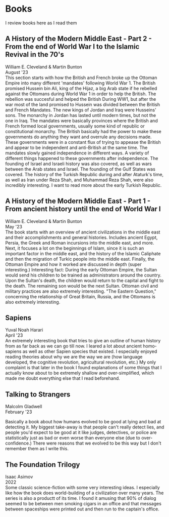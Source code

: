 # Books
I review books here as I read them

## A History of the Modern Middle East - Part 2 - From the end of World War I to the Islamic Revival in the 70's
William E. Cleveland & Martin Bunton <br>
August '23 <br>
This section starts with how the British and French broke up the Ottoman Empire into many different 'mandates' following World War 1. The British promised Hussein bin Ali, king of the Hijaz, a big Arab state if he rebelled against the Ottomans during World War 1 in order to help the British. The rebellion was succesful and helped the British During WW1, but after the war most of the land promised to Hussein was divided between the British and French Mandates. The new kings of Jordan and Iraq were Husseins' sons. The monarchy in Jordan has lasted until modern times, but not the one in Iraq. The mandates were basically provinces where the British and French formed local governments, usually some kind of republic or constitutional monarchy. The British basically had the power to make these governments do anything they want and overrule any decisions made. These governments were in a constant flux of trying to appease the British and appear to be independent and anti-British at the same time. The mandates slowly gained independence in different ways. A variety of different things happened to these governments after independence. The founding of Israel and Israeli history was also covered, as well as wars between the Arab states and Israel. The founding of the Gulf States was covered. The history of the Turkish Republic during and after Ataturk's time, as well as Iran under Reza Shah, and Muhammad Reza Shah, were also incredibly interesting. I want to read more about the early Turkish Republic.

## A History of the Modern Middle East - Part 1 - From ancient history until the end of World War I
William E. Cleveland & Martin Bunton <br>
May '23 <br>
The book starts with an overview of ancient civilizations in the middle east and their accomplishments and general histories. Includes ancient Egypt, Persia, the Greek and Roman incursions into the middle east, and more. Next, it focuses a lot on the beginnings of Islam, since it is such an important factor in the middle east, and the history of the Islamic Caliphate and then the migration of Turkic people into the middle east. Finally, the Ottoman Empire and how it worked are discussed in depth (super interesting.) Interesting fact: During the early Ottoman Empire, the Sultan would send his children to be trained as administrators around the country. Upon the Sultan's death, the children would return to the capital and fight to the death. The remaining son would be the next Sultan. Ottoman civil and military practices are also extremely interesting. "The Eastern Question," concerning the relationship of Great Britain, Russia, and the Ottomans is also extremely interesting. 

## Sapiens
Yuval Noah Harari <br>
April '23 <br>
An extremely interesting book that tries to give an outline of human history from as far back as we can go till now. I leared a lot about ancient homo-sapiens as well as other Sapien species that existed. I especially enjoyed reading theories about why we are the way we are (how language developed, the cognitive revolution, agricultural revolution, etc.) My only complaint is that later in the book I found explanations of some things that I actually know about to be extremely shallow and over-simplified, which made me doubt everything else that I read beforehand.

## Talking to Strangers
Malcolm Gladwell <br>
February '23 <br>

Basically a book about how humans evolved to be good at lying and bad at detecting it. My biggest take-away is that people can't really detect lies, and people you'd expect to be good at it like judges, detectives, or police are statistically just as bad or even worse than everyone else (due to over-confidence.) There were reasons that we evolved to be this way but I don't remember them as I write this.

## The Foundation Trilogy
Isaac Asimov <br>
2022 <br>
Some classic science-fiction with some very interesting ideas. I especially like how the book does world-building of a civilization over many years. The series is also a productt of its time. I found it amusing that 90% of dialog seemed to be between men smoking cigars in an office and that messages between spaceships were printed out and then run to the captain's office. 
